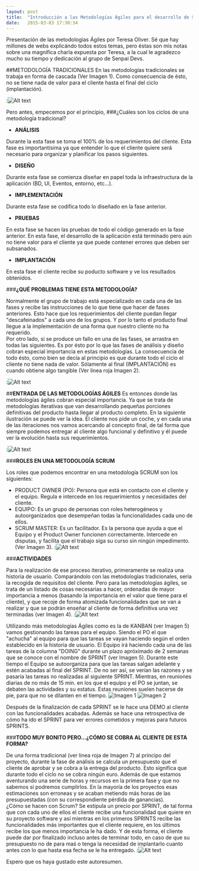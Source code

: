 ```yaml
---
layout: post
title:  "Introducción a las Metodologías Ágiles para el desarrollo de Software"
date:   2015-03-03 17:30:34
---
```

Presentación de las metodologías Ágiles por Teresa Oliver. Sé que hay millones de webs explicándo todos estos temas, pero éstas son mis notas sobre una magnífica charla expuesta por Teresa, a la cual le agradezco mucho su tiempo y dedicación al grupo de Senpai Devs.

##METODOLOGÍA TRADICIONALES
En las metodologías tradicionales se trabaja en forma de cascada (Ver Imagen 1). Como consecuencia de ésto, no se tiene nada de valor para el cliente hasta el final del ciclo (implantación). 

:![Alt text](/images/Metod_Agil_01.jpg "Imagen 1")

Pero antes, empecemos por el principio, 
###¿Cuáles son los ciclos de una metodología tradicional?

* __ANÁLISIS__

Durante la esta fase se toma el 100% de los requerimientos del cliente. Esta fase es importantísima ya que entender lo que el cliente quiere será necesario para organizar y planificar los pasos siguientes.

* __DISEÑO__

Durante esta fase se comienza diseñar en papel toda la infraestructura de la aplicación (BD, UI, Eventos, entorno, etc...). 

* __IMPLEMENTACIÓN__

Durante esta fase se codifica todo lo diseñado en la fase anterior.

* __PRUEBAS__

En esta fase se hacen las pruebas de todo el código generado en la fase anterior. En esta fase, el desarrollo de la aplicación está terminado pero aún no tiene valor para el cliente ya que puede contener errores que deben ser subsanados.

* __IMPLANTACIÓN__

En esta fase el cliente recibe su poducto software y ve los resultados obtenidos.


###__¿QUÉ PROBLEMAS TIENE ESTA METODOLOGÍA?__

Normalmente el grupo de trabajo está especializado en cada una de las fases y recibe las instrucciones de lo que tiene que hacer de fases anteriores. Esto hace que los requerimientos del cliente puedan llegar "descafeinados" a cada uno de los grupos. Y por lo tanto el producto final llegue a la implementación de una forma que nuestro cliente no ha requerido.  
Por otro lado, si se produce un fallo en una de las fases, se arrastra en todas las siguientes. Es por ésto por lo que las fases de análisis y diseño cobran especial importancia en estas metodologías.
La consecuencia de todo ésto, como bien se decía al principio es que durante todo el ciclo el cliente no tiene nada de valor. Sólamente al final (IMPLANTACIÓN) es cuando obtiene algo tangible (Ver linea roja Imagen 2).  

:![Alt text](/images/Metod_Agil_02.jpg "Imagen 2")  


##__ENTRADA DE LAS METODOLOGÍAS ÁGILES__
Es entonces donde las metodologías ágiles cobran especial importancia. Ya que se trata de metodologías iterativas que van desarrollando pequeñas porciones definitivas del producto hasta llegar al producto completo. En la siguiente ilustración se puede ver la idea. El cliente nos pide un coche, y en cada una de las iteraciones nos vamos acercando al concepto final, de tal forma que siempre podemos entregar al cliente algo funcional y definitivo y él puede ver la evolución hasta sus requerimientos.

:![Alt text](/images/Metod_Agil_02b.jpg "Objetivo de las metodologías ágiles.")  


###__ROLES EN UNA METODOLOGÍA SCRUM__  

Los roles que podemos encontrar en una metodología SCRUM son los siguientes:  
* PRODUCT OWNER (PO):
Persona que está en contacto con el cliente y el equipo. Regula e intercede en los requerimientos y necesidades del cliente.  
* EQUIPO:
Es un grupo de personas con roles heterogéneos y autoorganizados que desempeñan todas la funcionalidades cada uno de ellos.  
* SCRUM MASTER:
Es un facilitador. Es la persona que ayuda a que el Equipo y el Product Owner funcionen correctamente. Intercede en disputas, y facilita que el trabajo siga su curso sin ningún impedimento. (Ver Imagen 3).
:![Alt text](/images/Metod_Agil_03.jpg "Imagen 3")  


###__ACTIVIDADES__

Para la realización de ese proceso iterativo, primeramente se realiza una historia de usuario. Comparándolo con las metodologías tradicionales, sería la recogida de requisitos del cliente. Pero para las metodologías ágiles, se trata de un listado de cosas necesarias a hacer, ordenadas de mayor importancia a menos (basando la importancia en el valor que tiene para el cliente), y que recoje de forma atomizada funcionalidades que se van a realizar y que se podrán enseñar al cliente de forma definitiva una vez terminadas (ver Imagen 4).
:![Alt text](/images/Metod_Agil_04.jpg "Imagen 4")

Utilizando más metodologías Ágiles como es la de KANBAN (ver Imagen 5) vamos gestionando las tareas para el equipo. Siendo el PO el que "achucha" al equipo para que las tareas se vayan haciendo según el orden establecido en la historia de usuario. El Equipo irá haciendo cada una de las tareas de la columna "DOING" durante un plazo apróximado de 2 semanas que se conoce con el nombre de SPRINT (ver Imagen 5). Durante este tiempo el Equipo se autoorganiza para que las tareas salgan adelante y estén acabadas al final del SPRINT. De no ser así, se verían las razones y se pasaría las tareas no realizadas al siguiente SPRINT. Mientras, en reuniones diarias de no más de 15 min. en los que el equipo y el PO se juntan, se debaten las actividades y su estatus. Estas reuniones suelen hacerse de pie, para que no se dilanten en el tiempo.
![Imagen 1][1]  ![Imagen 2][2]

 [1]: /images/Metod_Agil_05.jpg "Imagen 5"
 [2]: /images/Metod_Agil_06.jpg "Imagen 6"

Después de la finalización de cada SPRINT se le hace una DEMO al cliente con las funcionalidades acabadas. Además se hace una retrospectiva de cómo ha ido el SPRINT para ver errores cometidos y mejoras para futuros SPRINTS.

###__TODO MUY BONITO PERO...¿CÓMO SE COBRA AL CLIENTE DE ESTA FORMA?__

 De una forma tradicional (ver linea roja de Imagen 7) al principo del proyecto, durante la fase de análisis se calcula un presupuesto que el cliente de aprobar y se cobra a la entrega del producto. Esto significa que durante todo el ciclo no se cobra ningún euro. Además de que estamos aventurando una serie de horas y recursos en la primera fase y que no sabemos si podremos cumplirlos. En la mayoría de los proyectos esas estimaciones son erroneas y se acaban metiendo más horas de las presupuestadas (con su correspondiente pérdida de ganancias).  
 ¿Cómo se hacen con Scrum? Se estipula un precio por SPRINT, de tal forma que con cada uno de ellos el cliente recibe una funcionalidad que quiere en su proyecto software y así mientras en los primeros SPRINTS recibe las funcionalidades más importantes que el cliente requiere, en los últimos recibe los que menos importancia le ha dado. Y de esta forma, el cliente puede dar por finalizado incluso antes de terminar todo, en caso de que su presupuesto no de para maś o tenga la necesidad de implantarlo cuanto antes con lo que hasta esa fecha se le ha entregado.
:![Alt text](/images/Metod_Agil_07.jpg "Imagen 7")

Espero que os haya gustado este autoresumen.
